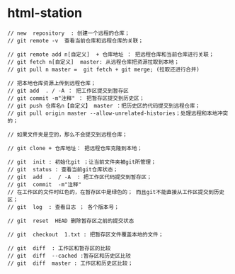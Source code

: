 # html-station
    // new  repository  : 创建一个远程的仓库；
    // git remote -v  查看当前仓库和远程仓库的关联；

    // git remote add n[自定义]  + 仓库地址 ： 把远程仓库和当前仓库进行关联；
    // git fetch n[自定义]  master: 从远程仓库把资源拉取到本地；
    // git pull n master =  git fetch + git merge; (拉取还进行合并)

    // 把本地仓库资源上传到远程仓库；
    // git add  . / -A ： 把工作区提交到暂存区
    // git commit -m"注释" ： 把暂存区提交到历史区；
    // git push 仓库名n【自定义】 master ：把历史区的代码提交到远程仓库；
    // git pull origin master --allow-unrelated-histories；处理远程和本地冲突的；

    // 如果文件夹是空的，那么不会提交到远程仓库；

    // git clone + 仓库地址： 把远程仓库克隆到本地；
    
    // git  init : 初始化git ；让当前文件夹被git所管理；
    // git  status : 查看当前git仓库状态；
    // git  add  .  / -A  : 把工作区代码提交到暂存区；
    // git  commit  -m"注释"
    // 在工作区的文件时红色的，在暂存区中是绿色的； 而且git不能直接从工作区提交到历史区；
    // git  log  : 查看日志 ； 各个版本号；

    // git  reset  HEAD 删除暂存区之前的提交状态

    // git  checkout  1.txt : 把暂存区文件覆盖本地的文件；

    // git  diff  : 工作区和暂存区的比较
    // git  diff  --cached :暂存区和历史区比较
    // git  diff  master : 工作区和历史区比较；
